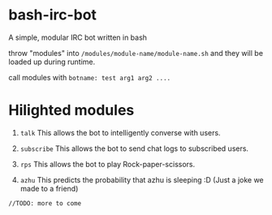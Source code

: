 bash-irc-bot
============

A simple, modular IRC bot written in bash

throw "modules" into `/modules/module-name/module-name.sh`
and they will be loaded up during runtime.

call modules with `botname: test arg1 arg2 ....`


Hilighted modules
==========

1) `talk`
This allows the bot to  intelligently converse with users.

2) `subscribe`
This allows the bot to send chat logs to subscribed users.

3) `rps`
This allows the bot to play Rock-paper-scissors.

4) `azhu`
This predicts the probability that azhu is sleeping :D (Just a joke we made to a friend)

`//TODO: more to come`



